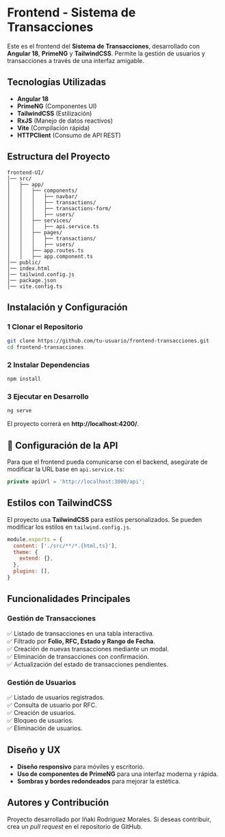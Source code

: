 # Frontend - Sistema de Transacciones

Este es el frontend del **Sistema de Transacciones**, desarrollado con **Angular 18**, **PrimeNG** y **TailwindCSS**. Permite la gestión de usuarios y transacciones a través de una interfaz amigable.

## Tecnologías Utilizadas

- **Angular 18** 
- **PrimeNG** (Componentes UI)
- **TailwindCSS** (Estilización)
- **RxJS** (Manejo de datos reactivos)
- **Vite** (Compilación rápida)
- **HTTPClient** (Consumo de API REST)

## Estructura del Proyecto

```
frontend-UI/
│── src/
│   ├── app/
│   │   ├── components/
│   │   │   ├── navbar/
│   │   │   ├── transactions/
│   │   │   ├── transactions-form/
│   │   │   ├── users/
│   │   ├── services/
│   │   │   ├── api.service.ts
│   │   ├── pages/
│   │   │   ├── transactions/
│   │   │   ├── users/
│   │   ├── app.routes.ts
│   │   ├── app.component.ts
│── public/
│── index.html
│── tailwind.config.js
│── package.json
│── vite.config.ts
```

## Instalación y Configuración

### 1 Clonar el Repositorio
```sh
git clone https://github.com/tu-usuario/frontend-transacciones.git
cd frontend-transacciones
```

### 2 Instalar Dependencias
```sh
npm install
```

### 3 Ejecutar en Desarrollo
```sh
ng serve
```
El proyecto correrá en **http://localhost:4200/**.

## 📡 Configuración de la API

Para que el frontend pueda comunicarse con el backend, asegúrate de modificar la URL base en `api.service.ts`:

```ts
private apiUrl = 'http://localhost:3000/api';
```

## Estilos con TailwindCSS
El proyecto usa **TailwindCSS** para estilos personalizados. Se pueden modificar los estilos en `tailwind.config.js`.

```js
module.exports = {
  content: ['./src/**/*.{html,ts}'],
  theme: {
    extend: {},
  },
  plugins: [],
}
```

## Funcionalidades Principales

### Gestión de Transacciones
✅ Listado de transacciones en una tabla interactiva.  
✅ Filtrado por **Folio, RFC, Estado y Rango de Fecha**.  
✅ Creación de nuevas transacciones mediante un modal.  
✅ Eliminación de transacciones con confirmación.  
✅ Actualización del estado de transacciones pendientes.

### Gestión de Usuarios
✅ Listado de usuarios registrados.  
✅ Consulta de usuario por RFC.  
✅ Creación de usuarios.  
✅ Bloqueo de usuarios.  
✅ Eliminación de usuarios.

## Diseño y UX
- **Diseño responsivo** para móviles y escritorio.
- **Uso de componentes de PrimeNG** para una interfaz moderna y rápida.
- **Sombras y bordes redondeados** para mejorar la estética.


## Autores y Contribución
Proyecto desarrollado por Iñaki Rodriguez Morales.
Si deseas contribuir, crea un *pull request* en el repositorio de GitHub.

